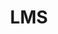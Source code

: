 ---
title: "LMS"
description: "LMS stands for life management system. There are notes central to the system I use to manage my life."
---